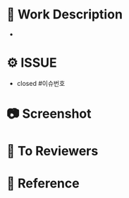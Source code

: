 # 📄 Work Description
<!-- 작업 내용 작성 -->
- 

# ⚙️ ISSUE
- closed #이슈번호

# 📷 Screenshot
<!-- 실행 결과 스크린샷 이미지 첨부 -->


# 💬 To Reviewers
<!-- 리뷰어들에게 하고 싶은 말 -->


# 🔗 Reference
<!-- 문제를 해결하면서 도움이 되었거나, 참고했던 사이트(코드링크) -->
